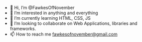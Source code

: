 - 👋 Hi, I’m @FawkesOfNovember
- 👀 I’m interested in anything and everything
- 🌱 I’m currently learning HTML, CSS, JS
- 💞️ I’m looking to collaborate on Web Applications, libraries and frameworks.
- 📫 How to reach me fawkesofnovember@gmail.com

<!---
FawkesOfNovember/FawkesOfNovember is a ✨ special ✨ repository because its `README.md` (this file) appears on your GitHub profile.
You can click the Preview link to take a look at your changes.
--->
